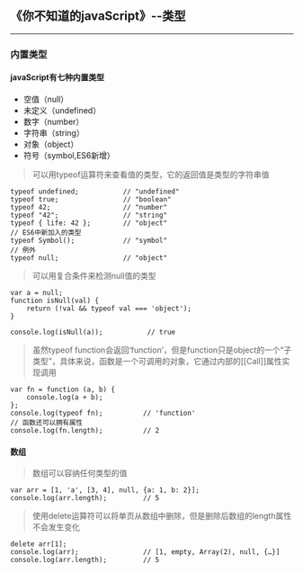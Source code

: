 ## 《你不知道的javaScript》--类型

---

### 内置类型
#### javaScript有七种内置类型

- 空值（null）
- 未定义（undefined）
- 数字（number）
- 字符串（string）
- 对象（object）
- 符号（symbol,ES6新增）

> 可以用typeof运算符来查看值的类型，它的返回值是类型的字符串值

```
typeof undefined;           // "undefined"
typeof true;                // "boolean"
typeof 42;                  // "number"
typeof "42";                // "string"
typeof { life: 42 };        // "object"
// ES6中新加入的类型
typeof Symbol();            // "symbol"
// 例外
typeof null;                // "object"
```

> 可以用复合条件来检测null值的类型

```
var a = null;
function isNull(val) {
    return (!val && typeof val === 'object');
}

console.log(isNull(a));           // true
```

> 虽然typeof function会返回‘function’，但是function只是object的一个“子类型”，具体来说，函数是一个可调用的对象，它通过内部的[[Call]]属性实现调用

```
var fn = function (a, b) {
    console.log(a + b);
};
console.log(typeof fn);          // 'function'
// 函数还可以拥有属性
console.log(fn.length);          // 2
```
#### 数组
> 数组可以容纳任何类型的值

```
var arr = [1, 'a', [3, 4], null, {a: 1, b: 2}];
console.log(arr.length);         // 5
```
> 使用delete运算符可以将单页从数组中删除，但是删除后数组的length属性不会发生变化

```
delete arr[1];
console.log(arr);                // [1, empty, Array(2), null, {…}]
console.log(arr.length);         // 5
```


